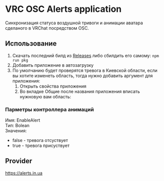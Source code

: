 # VRC OSC Alerts application
Синхронизация статуса воздушной тривоги и анимации аватара сделаного в VRChat посредством OSC.<br>

## Использование
1. Скачать последний билд из [Releases](https://github.com/LoliE1ON/vrc-osc-alert/releases) либо сбилдить его самому: `npm run pkg`
2. Добавить приложение в автозагрузку
3. По умолчанию будет проверятся тревога в Киевской области, если вы хотите изменеть область, тогда нужно добавить аргумент для приложения:
   1. Открыть свойства приложения
   2. Во вкладке Общие после названия приложения вписать нужновую вам область:

### Парметры контроллера анимаций
Имя: EnableAlert<br>
Тип: Bolean<br>
Значения:
- false - тревога отсуствует
- true - тревога присуствует

## Provider
https://alerts.in.ua
